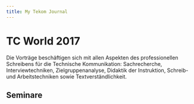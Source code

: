 ```yaml
---
title: My Tekom Journal
---
```


# TC World 2017

Die Vorträge beschäftigen sich mit allen Aspekten des professionellen Schreibens für die Technische Kommunikation:
Sachrecherche, Interviewtechniken, Zielgruppenanalyse, Didaktik der Instruktion, Schreib- und Arbeitstechniken sowie Textverständlichkeit.

## Seminare
